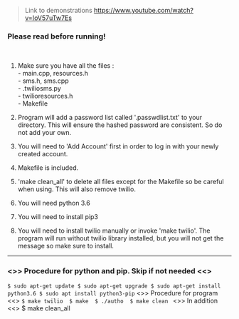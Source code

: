 > Link to demonstrations https://www.youtube.com/watch?v=IoV57uTw7Es

### Please read before running!
<br>

1. Make sure you have all the files :<br>
             - main.cpp, resources.h<br>
             - sms.h, sms.cpp<br>
             - .twiliosms.py<br>
	     - twilioresources.h<br>
             - Makefile<br>

2. Program will add a password list called '.passwdlist.txt' to your directory. This will ensure the hashed password are consistent. So do not add your own.

3. You will need to 'Add Account' first in order to log in with your newly created account.

4. Makefile is included.

5. 'make clean_all' to delete all files except for the Makefile so be careful when using. This will also remove twilio. 

6. You will need python 3.6

7. You will need to install pip3

8. You will need to install twilio manually or invoke 'make twilio'. The program will run without twilio library installed, but you will not get the message so make sure to install.

---

### <>> Procedure for python and pip. Skip if not needed <<>
`
$ sudo apt-get update
$ sudo apt-get upgrade
$ sudo apt-get install python3.6
$ sudo apt install python3-pip
`
<>> Procedure for program <<>
`
$ make twilio 
$ make 
$ ./autho 
$ make clean 
`
<>> In addition <<>
$ make clean_all 



